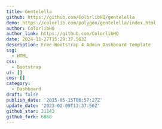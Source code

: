 ```yaml
---
title: Gentelella
github: https://github.com/ColorlibHQ/gentelella
demo: https://colorlib.com/polygon/gentelella/index.html
author: ColorlibHQ
author_link: https://github.com/ColorlibHQ
date: 2024-11-27T15:29:37.563Z
description: Free Bootstrap 4 Admin Dashboard Template
ssg:
  - HTML
css:
  - Bootstrap
ui: []
cms: []
category:
  - Dashboard
draft: false
publish_date: '2015-05-15T06:57:27Z'
update_date: '2023-02-09T13:37:56Z'
github_star: 21143
github_fork: 6860
---
```


